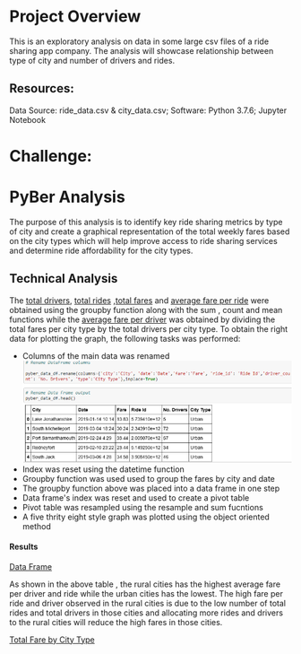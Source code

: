 # Project Overview
This is an exploratory analysis on data in some large csv files of a ride sharing app company. The analysis will showcase relationship between type of city and number of drivers and rides. 

## Resources:
Data Source: ride_data.csv & city_data.csv; Software: Python 3.7.6; Jupyter Notebook

# Challenge:
# PyBer Analysis
   The purpose of this analysis is to identify key ride sharing metrics by type of city and create a graphical representation of the total weekly fares based on the city types which will help improve access to ride sharing services and determine ride affordability for the city types. 
   ## Technical Analysis
  The [total drivers](https://github.com/femolyn1/PyBer_Analysis/commit/11c28c26eec3a73c17ddb678bb1126ff32b5a6c8#diff-8ca64d95e3c20e73e5f0833a72afef24L682-L684), [total rides](https://github.com/femolyn1/PyBer_Analysis/commit/11c28c26eec3a73c17ddb678bb1126ff32b5a6c8#diff-8ca64d95e3c20e73e5f0833a72afef24R656-R658) ,[total fares](https://github.com/femolyn1/PyBer_Analysis/commit/11c28c26eec3a73c17ddb678bb1126ff32b5a6c8#diff-8ca64d95e3c20e73e5f0833a72afef24L631-L632 ) and [average fare per ride](https://github.com/femolyn1/PyBer_Analysis/commit/11c28c26eec3a73c17ddb678bb1126ff32b5a6c8#diff-8ca64d95e3c20e73e5f0833a72afef24R707-R711) were obtained using the groupby function along with the sum , count and mean functions while the [average fare per driver](https://github.com/femolyn1/PyBer_Analysis/commit/11c28c26eec3a73c17ddb678bb1126ff32b5a6c8#diff-8ca64d95e3c20e73e5f0833a72afef24L733-L737 ) was obtained by dividing the total fares per city type by the total drivers per city type. To obtain the right data for plotting the graph, the following tasks was performed:
  * Columns of the main data was renamed
  ![](https://github.com/femolyn1/PyBer_Analysis/blob/master/column_remane.png)
  * Index was reset using the datetime function
  * Groupby function was used used to group the fares by city and date 
  * The groupby function above was placed into a data frame in one step 
  * Data frame's index was reset and used to create a pivot table
  * Pivot table was resampled using the resample and sum fucntions 
  * A five thrity eight style graph was plotted using the object oriented method 
  #### Results
   [Data Frame]()
   
   As shown in the above table , the rural cities has the highest average fare per driver and ride while the urban cities has the lowest. The high fare per ride and driver observed in the rural cities is due to the low number of total rides and total drivers in those cities and allocating more rides and drivers to the rural cities will reduce the high fares in those cities.
   
   
   [Total Fare by City Type]()
   
 
   
 
  



  

  
  
  
